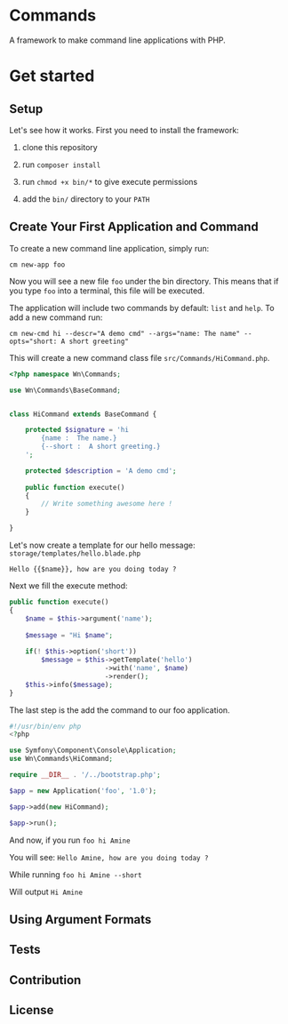 # Commands

A framework to make command line applications with PHP.

# Get started

## Setup

Let's see how it works. First you need to install the framework:

1. clone this repository

2. run `composer install`

3. run `chmod +x bin/*` to give execute permissions

4. add the `bin/` directory to your `PATH`

## Create Your First Application and Command

To create a new command line application, simply run:

```
cm new-app foo
```

Now you will see a new file `foo` under the bin directory. This means that if you type `foo` into a terminal, this file will be executed.

The application will include two commands by default: `list` and `help`. To add a new command run:

```
cm new-cmd hi --descr="A demo cmd" --args="name: The name" --opts="short: A short greeting"
```

This will create a new command class file `src/Commands/HiCommand.php`.

```php
<?php namespace Wn\Commands;

use Wn\Commands\BaseCommand;


class HiCommand extends BaseCommand {

    protected $signature = 'hi
        {name :  The name.}
        {--short :  A short greeting.}
    ';

    protected $description = 'A demo cmd';
    
    public function execute()
    {
        // Write something awesome here !
    }

}
```

Let's now create a template for our hello message: `storage/templates/hello.blade.php`

```
Hello {{$name}}, how are you doing today ?
```

Next we fill the execute method:

```php
public function execute()
{
    $name = $this->argument('name');
    
    $message = "Hi $name";
    
    if(! $this->option('short'))
        $message = $this->getTemplate('hello')
                        ->with('name', $name)
                        ->render();
    $this->info($message);
}
```

The last step is the add the command to our foo application.

```php
#!/usr/bin/env php
<?php

use Symfony\Component\Console\Application;
use Wn\Commands\HiCommand;

require __DIR__ . '/../bootstrap.php';

$app = new Application('foo', '1.0');

$app->add(new HiCommand);

$app->run();
```

And now, if you run `foo hi Amine`

You will see: `Hello Amine, how are you doing today ?`

While running `foo hi Amine --short` 

Will output `Hi Amine`

## Using Argument Formats

## Tests

## Contribution

## License
